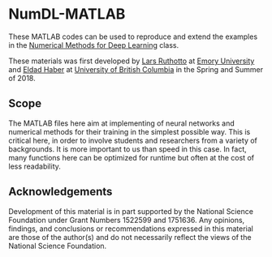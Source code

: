 # NumDL-MATLAB

These MATLAB codes can be used to reproduce and extend the examples in the  [Numerical Methods for Deep Learning](https://github.com/IPAIopen/NumDL-CourseNotes) class.

These materials was first developed by [Lars Ruthotto](http://www.mathcs.emory.edu/~lruthot/) at [Emory University](http://www.emory.edu) and [Eldad Haber](https://sites.google.com/site/ehaberubc/home) at [University of British Columbia](https://www.ubc.ca/) in the Spring and Summer of 2018. 

## Scope 

The MATLAB files here aim at implementing of neural networks and numerical methods for their training in the simplest possible way. This is critical here, in order to involve students and researchers from a variety of backgrounds. It is more important to us than speed in this case. In fact, many functions here can be optimized for runtime but often at the cost of less readability.

## Acknowledgements
Development of this material is in part supported by the National Science Foundation under Grant Numbers 1522599 and 1751636. Any opinions, findings, and conclusions or recommendations expressed in this material are those of the author(s) and do not necessarily reflect the views of the National Science Foundation.